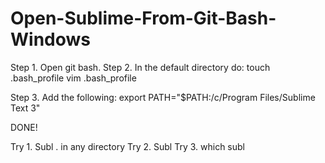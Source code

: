 # Open-Sublime-From-Git-Bash-Windows



Step 1. Open git bash.
Step 2. In the default directory do: 
  touch .bash_profile
  vim .bash_profile 

Step 3. Add the following:
  export PATH="$PATH:/c/Program Files/Sublime Text 3"

DONE!

Try 1. Subl . in any directory
Try 2. Subl <file name>
Try 3. which subl

